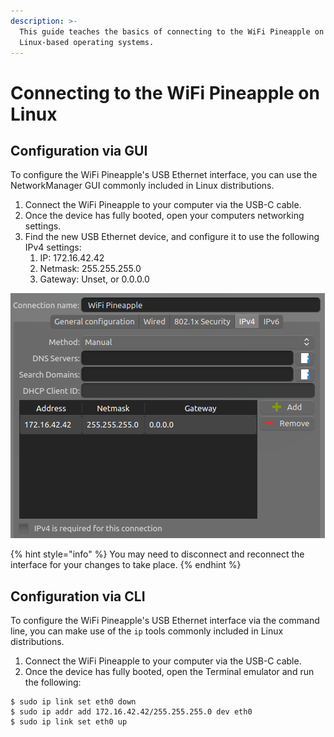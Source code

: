 ```yaml
---
description: >-
  This guide teaches the basics of connecting to the WiFi Pineapple on
  Linux-based operating systems.
---
```


# Connecting to the WiFi Pineapple on Linux

## Configuration via GUI

To configure the WiFi Pineapple's USB Ethernet interface, you can use the NetworkManager GUI commonly included in Linux distributions.

1. Connect the WiFi Pineapple to your computer via the USB-C cable.
2. Once the device has fully booted, open your computers networking settings.
3. Find the new USB Ethernet device, and configure it to use the following IPv4 settings:
   1. IP: 172.16.42.42
   2. Netmask: 255.255.255.0
   3. Gateway: Unset, or 0.0.0.0

![](<../.gitbook/assets/image (2).png>)

{% hint style="info" %}
You may need to disconnect and reconnect the interface for your changes to take place.
{% endhint %}

## Configuration via CLI

To configure the WiFi Pineapple's USB Ethernet interface via the command line, you can make use of the `ip` tools commonly included in Linux distributions.

1. Connect the WiFi Pineapple to your computer via the USB-C cable.
2. Once the device has fully booted, open the Terminal emulator and run the following:

```
$ sudo ip link set eth0 down
$ sudo ip addr add 172.16.42.42/255.255.255.0 dev eth0
$ sudo ip link set eth0 up
```

